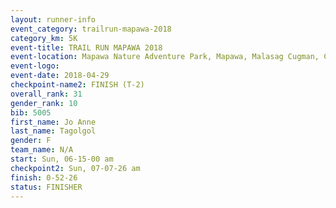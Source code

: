 ```yaml
---
layout: runner-info 
event_category: trailrun-mapawa-2018 
category_km: 5K 
event-title: TRAIL RUN MAPAWA 2018 
event-location: Mapawa Nature Adventure Park, Mapawa, Malasag Cugman, Cagayan de Oro Philippines 
event-logo: 
event-date: 2018-04-29 
checkpoint-name2: FINISH (T-2) 
overall_rank: 31
gender_rank: 10
bib: 5005
first_name: Jo Anne
last_name: Tagolgol
gender: F
team_name: N/A
start: Sun, 06-15-00 am
checkpoint2: Sun, 07-07-26 am
finish: 0-52-26
status: FINISHER
---
```

